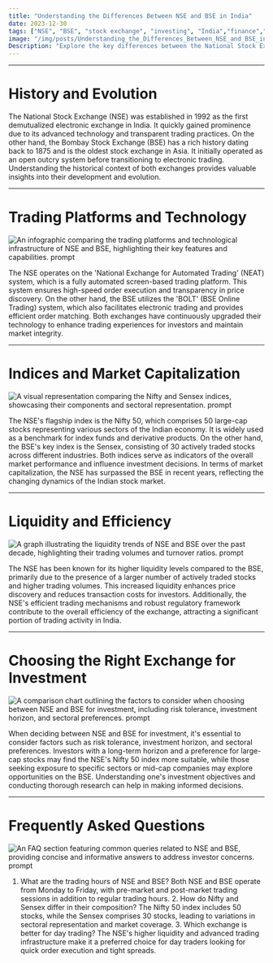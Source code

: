 ```yaml
---
title: "Understanding the Differences Between NSE and BSE in India"
date: 2023-12-30
tags: ["NSE", "BSE", "stock exchange", "investing", "India","finance","economics"]
image: "/img/posts/Understanding_the_Differences_Between_NSE_and_BSE_in_India/0.png"
Description: "Explore the key differences between the National Stock Exchange (NSE) and the Bombay Stock Exchange (BSE) in India, including their history, trading platforms, indices, market capitalization, liquidity, and more. Gain insights into the popularity, technology, and efficiency of NSE and BSE, and discover which exchange may be better for different types of investors."
---
```



---
# History and Evolution

The National Stock Exchange (NSE) was established in 1992 as the first demutualized electronic exchange in India. It quickly gained prominence due to its advanced technology and transparent trading practices. On the other hand, the Bombay Stock Exchange (BSE) has a rich history dating back to 1875 and is the oldest stock exchange in Asia. It initially operated as an open outcry system before transitioning to electronic trading. Understanding the historical context of both exchanges provides valuable insights into their development and evolution.



---
# Trading Platforms and Technology

![An infographic comparing the trading platforms and technological infrastructure of NSE and BSE, highlighting their key features and capabilities. prompt](/img/posts/Understanding_the_Differences_Between_NSE_and_BSE_in_India/2.png "An infographic comparing the trading platforms and technological infrastructure of NSE and BSE, highlighting their key features and capabilities.")

The NSE operates on the 'National Exchange for Automated Trading' (NEAT) system, which is a fully automated screen-based trading platform. This system ensures high-speed order execution and transparency in price discovery. On the other hand, the BSE utilizes the 'BOLT' (BSE Online Trading) system, which also facilitates electronic trading and provides efficient order matching. Both exchanges have continuously upgraded their technology to enhance trading experiences for investors and maintain market integrity.



---
# Indices and Market Capitalization

![A visual representation comparing the Nifty and Sensex indices, showcasing their components and sectoral representation. prompt](/img/posts/Understanding_the_Differences_Between_NSE_and_BSE_in_India/3.png "A visual representation comparing the Nifty and Sensex indices, showcasing their components and sectoral representation.")

The NSE's flagship index is the Nifty 50, which comprises 50 large-cap stocks representing various sectors of the Indian economy. It is widely used as a benchmark for index funds and derivative products. On the other hand, the BSE's key index is the Sensex, consisting of 30 actively traded stocks across different industries. Both indices serve as indicators of the overall market performance and influence investment decisions. In terms of market capitalization, the NSE has surpassed the BSE in recent years, reflecting the changing dynamics of the Indian stock market.



---
# Liquidity and Efficiency

![A graph illustrating the liquidity trends of NSE and BSE over the past decade, highlighting their trading volumes and turnover ratios. prompt](/img/posts/Understanding_the_Differences_Between_NSE_and_BSE_in_India/4.png "A graph illustrating the liquidity trends of NSE and BSE over the past decade, highlighting their trading volumes and turnover ratios.")

The NSE has been known for its higher liquidity levels compared to the BSE, primarily due to the presence of a larger number of actively traded stocks and higher trading volumes. This increased liquidity enhances price discovery and reduces transaction costs for investors. Additionally, the NSE's efficient trading mechanisms and robust regulatory framework contribute to the overall efficiency of the exchange, attracting a significant portion of trading activity in India.



---
# Choosing the Right Exchange for Investment

![A comparison chart outlining the factors to consider when choosing between NSE and BSE for investment, including risk tolerance, investment horizon, and sectoral preferences. prompt](/img/posts/Understanding_the_Differences_Between_NSE_and_BSE_in_India/5.png "A comparison chart outlining the factors to consider when choosing between NSE and BSE for investment, including risk tolerance, investment horizon, and sectoral preferences.")

When deciding between NSE and BSE for investment, it's essential to consider factors such as risk tolerance, investment horizon, and sectoral preferences. Investors with a long-term horizon and a preference for large-cap stocks may find the NSE's Nifty 50 index more suitable, while those seeking exposure to specific sectors or mid-cap companies may explore opportunities on the BSE. Understanding one's investment objectives and conducting thorough research can help in making informed decisions.



---
# Frequently Asked Questions

![An FAQ section featuring common queries related to NSE and BSE, providing concise and informative answers to address investor concerns. prompt](/img/posts/Understanding_the_Differences_Between_NSE_and_BSE_in_India/6.png "An FAQ section featuring common queries related to NSE and BSE, providing concise and informative answers to address investor concerns.")

1. What are the trading hours of NSE and BSE? Both NSE and BSE operate from Monday to Friday, with pre-market and post-market trading sessions in addition to regular trading hours. 2. How do Nifty and Sensex differ in their composition? The Nifty 50 index includes 50 stocks, while the Sensex comprises 30 stocks, leading to variations in sectoral representation and market coverage. 3. Which exchange is better for day trading? The NSE's higher liquidity and advanced trading infrastructure make it a preferred choice for day traders looking for quick order execution and tight spreads.
